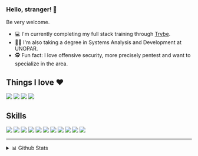 ### Hello, stranger! 👋

Be very welcome.

- :computer: I'm currently completing my full stack training through [Trybe](https://github.com/tryber).
- :man_student: I'm also taking a degree in Systems Analysis and Development at UNOPAR.
- 🕵️ Fun fact: I love offensive security, more precisely pentest and want to specialize in the area.

## Things I love :heart:

![](https://badges.aleen42.com/src/hacker.svg)
![](https://img.shields.io/badge/editor-vi-blue)
![](https://img.shields.io/badge/low-programming-green)
![](https://img.shields.io/badge/lang-assembly-black)

## Skills

![](https://badges.aleen42.com/src/github.svg)
![](https://badges.aleen42.com/src/javascript.svg)
![](https://badges.aleen42.com/src/npm.svg)
![](https://badges.aleen42.com/src/node.svg)
![](https://badges.aleen42.com/src/jest_1.svg)
![](https://badges.aleen42.com/src/eslint.svg)
![](https://badges.aleen42.com/src/react.svg)
![](https://badges.aleen42.com/src/redux.svg)
![](https://badges.aleen42.com/src/python.svg)
![](https://badges.aleen42.com/src/docker.svg)
![](https://badges.aleen42.com/src/slack.svg)

********
<details>
  <summary>📊 Github Stats</summary>
  <br />
  <p align="center"> <img src="https://github-readme-stats.vercel.app/api?username=jhonatavbrg&show_icons=true&theme=gotham" alt="Joel's Stats" /> 

</details>
